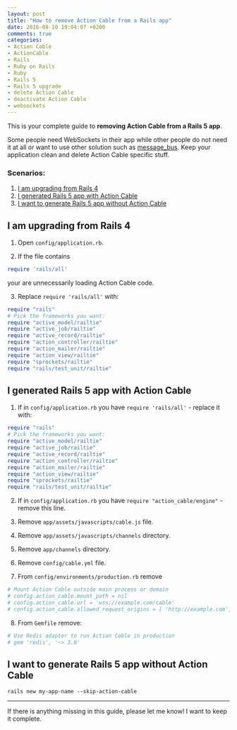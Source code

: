 ```yaml
---
layout: post
title: "How to remove Action Cable from a Rails app"
date: 2016-08-10 19:04:07 +0200
comments: true
categories:
- Action Cable
- ActionCable
- Rails
- Ruby on Rails
- Ruby
- Rails 5
- Rails 5 upgrade
- delete Action Cable
- deactivate Action Cable
- websockets
---
```


This is your complete guide to **removing Action Cable from a Rails 5 app**.

Some people need WebSockets in their app while other people do not need it at all or want to use other solution such as [message_bus](https://github.com/SamSaffron/message_bus). Keep your application clean and delete Action Cable specific stuff.

<!-- more -->

### Scenarios:

1. [I am upgrading from Rails 4](#upgrading-from-rails4)
2. [I generated Rails 5 app with Action Cable](#generated-rails5-with-action-cable)
3. [I want to generate Rails 5 app without Action Cable](#skip-action-cable)

<h2 id="upgrading-from-rails4">
  I am upgrading from Rails 4
</h2>

1) Open `config/application.rb`.

2) If the file contains
    
```ruby
require 'rails/all'
```

your are unnecessarily loading Action Cable code.

3) Replace `require 'rails/all'` with:

```ruby
require "rails"
# Pick the frameworks you want:
require "active_model/railtie"
require "active_job/railtie"
require "active_record/railtie"
require "action_controller/railtie"
require "action_mailer/railtie"
require "action_view/railtie"
require "sprockets/railtie"
require "rails/test_unit/railtie"
```

<h2 id="generated-rails5-with-action-cable">
  I generated Rails 5 app with Action Cable
</h2>

1) If in `config/application.rb` you have `require 'rails/all'` - replace it with:

```ruby
require "rails"
# Pick the frameworks you want:
require "active_model/railtie"
require "active_job/railtie"
require "active_record/railtie"
require "action_controller/railtie"
require "action_mailer/railtie"
require "action_view/railtie"
require "sprockets/railtie"
require "rails/test_unit/railtie"
``` 

2) If in `config/application.rb` you have `require "action_cable/engine"` - remove this line.

3) Remove `app/assets/javascripts/cable.js` file.

4) Remove `app/assets/javascripts/channels` directory.

5) Remove `app/channels` directory.

6) Remove `config/cable.yml` file.

7) From `config/environments/production.rb` remove

```ruby
# Mount Action Cable outside main process or domain
# config.action_cable.mount_path = nil
# config.action_cable.url = 'wss://example.com/cable'
# config.action_cable.allowed_request_origins = [ 'http://example.com', /http:\/\/example.*/ ]
```

8) From `Gemfile` remove:

```ruby
# Use Redis adapter to run Action Cable in production
# gem 'redis', '~> 3.0'
```

<h2 id="skip-action-cable">
  I want to generate Rails 5 app without Action Cable
</h2>

`rails new my-app-name --skip-action-cable`


-------------

If there is anything missing in this guide, please let me know! I want to keep it complete.
